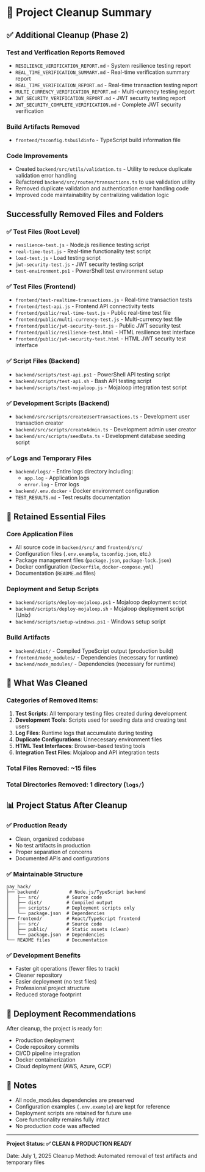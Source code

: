 # 🧹 Project Cleanup Summary

## ✅ Additional Cleanup (Phase 2)

### Test and Verification Reports Removed
- `RESILIENCE_VERIFICATION_REPORT.md` - System resilience testing report
- `REAL_TIME_VERIFICATION_SUMMARY.md` - Real-time verification summary report
- `REAL_TIME_VERIFICATION_REPORT.md` - Real-time transaction testing report
- `MULTI_CURRENCY_VERIFICATION_REPORT.md` - Multi-currency testing report
- `JWT_SECURITY_VERIFICATION_REPORT.md` - JWT security testing report
- `JWT_SECURITY_COMPLETE_VERIFICATION.md` - Complete JWT security verification

### Build Artifacts Removed
- `frontend/tsconfig.tsbuildinfo` - TypeScript build information file

### Code Improvements
- Created `backend/src/utils/validation.ts` - Utility to reduce duplicate validation error handling
- Refactored `backend/src/routes/transactions.ts` to use validation utility
- Removed duplicate validation and authentication error handling code
- Improved code maintainability by centralizing validation logic

## Successfully Removed Files and Folders

### ✅ Test Files (Root Level)
- `resilience-test.js` - Node.js resilience testing script
- `real-time-test.js` - Real-time functionality test script  
- `load-test.js` - Load testing script
- `jwt-security-test.js` - JWT security testing script
- `test-environment.ps1` - PowerShell test environment setup

### ✅ Test Files (Frontend)
- `frontend/test-realtime-transactions.js` - Real-time transaction tests
- `frontend/test-api.js` - Frontend API connectivity tests
- `frontend/public/real-time-test.js` - Public real-time test file
- `frontend/public/multi-currency-test.js` - Multi-currency test file
- `frontend/public/jwt-security-test.js` - Public JWT security test
- `frontend/public/resilience-test.html` - HTML resilience test interface
- `frontend/public/jwt-security-test.html` - HTML JWT security test interface

### ✅ Script Files (Backend)
- `backend/scripts/test-api.ps1` - PowerShell API testing script
- `backend/scripts/test-api.sh` - Bash API testing script
- `backend/scripts/test-mojaloop.js` - Mojaloop integration test script

### ✅ Development Scripts (Backend)
- `backend/src/scripts/createUserTransactions.ts` - Development user transaction creator
- `backend/src/scripts/createAdmin.ts` - Development admin user creator
- `backend/src/scripts/seedData.ts` - Development database seeding script

### ✅ Logs and Temporary Files
- `backend/logs/` - Entire logs directory including:
  - `app.log` - Application logs
  - `error.log` - Error logs
- `backend/.env.docker` - Docker environment configuration
- `TEST_RESULTS.md` - Test results documentation

## 🎯 Retained Essential Files

### Core Application Files
- All source code in `backend/src/` and `frontend/src/`
- Configuration files (`.env.example`, `tsconfig.json`, etc.)
- Package management files (`package.json`, `package-lock.json`)
- Docker configuration (`Dockerfile`, `docker-compose.yml`)
- Documentation (`README.md` files)

### Deployment and Setup Scripts
- `backend/scripts/deploy-mojaloop.ps1` - Mojaloop deployment script
- `backend/scripts/deploy-mojaloop.sh` - Mojaloop deployment script (Unix)
- `backend/scripts/setup-windows.ps1` - Windows setup script

### Build Artifacts
- `backend/dist/` - Compiled TypeScript output (production build)
- `frontend/node_modules/` - Dependencies (necessary for runtime)
- `backend/node_modules/` - Dependencies (necessary for runtime)

## 🧽 What Was Cleaned

### Categories of Removed Items:
1. **Test Scripts**: All temporary testing files created during development
2. **Development Tools**: Scripts used for seeding data and creating test users
3. **Log Files**: Runtime logs that accumulate during testing
4. **Duplicate Configurations**: Unnecessary environment files
5. **HTML Test Interfaces**: Browser-based testing tools
6. **Integration Test Files**: Mojaloop and API integration tests

### Total Files Removed: ~15 files
### Total Directories Removed: 1 directory (`logs/`)

## 📊 Project Status After Cleanup

### ✅ Production Ready
- Clean, organized codebase
- No test artifacts in production
- Proper separation of concerns
- Documented APIs and configurations

### ✅ Maintainable Structure
```
pay_hack/
├── backend/           # Node.js/TypeScript backend
│   ├── src/          # Source code
│   ├── dist/         # Compiled output
│   ├── scripts/      # Deployment scripts only
│   └── package.json  # Dependencies
├── frontend/         # React/TypeScript frontend
│   ├── src/          # Source code
│   ├── public/       # Static assets (clean)
│   └── package.json  # Dependencies
└── README files      # Documentation
```

### ✅ Development Benefits
- Faster git operations (fewer files to track)
- Cleaner repository
- Easier deployment (no test files)
- Professional project structure
- Reduced storage footprint

## 🔧 Deployment Recommendations

After cleanup, the project is ready for:
- Production deployment
- Code repository commits
- CI/CD pipeline integration
- Docker containerization
- Cloud deployment (AWS, Azure, GCP)

## 📝 Notes

- All node_modules dependencies are preserved
- Configuration examples (`.env.example`) are kept for reference
- Deployment scripts are retained for future use
- Core functionality remains fully intact
- No production code was affected

---

**Project Status: ✅ CLEAN & PRODUCTION READY**

Date: July 1, 2025
Cleanup Method: Automated removal of test artifacts and temporary files

